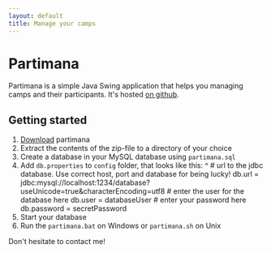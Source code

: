 ```yaml
---
layout: default
title: Manage your camps
---
```


# Partimana

Partimana is a simple Java Swing application that helps you managing camps and their participants. It's hosted [on github](https://github.com/croesch/partimana).

## Getting started

1. [Download](downloads.html) partimana
1. Extract the contents of the zip-file to a directory of your choice
1. Create a database in your MySQL database using `partimana.sql`
1. Add `db.properties` to `config` folder, that looks like this:
^
        # url to the jdbc database. Use correct host, port and database for being lucky!
        db.url      = jdbc:mysql://localhost:1234/database?useUnicode=true&characterEncoding=utf8
        # enter the user for the database here
        db.user     = databaseUser
        # enter your password here
        db.password = secretPassword
1. Start your database
1. Run the `partimana.bat` on Windows or `partimana.sh` on Unix

Don't hesitate to contact me!
